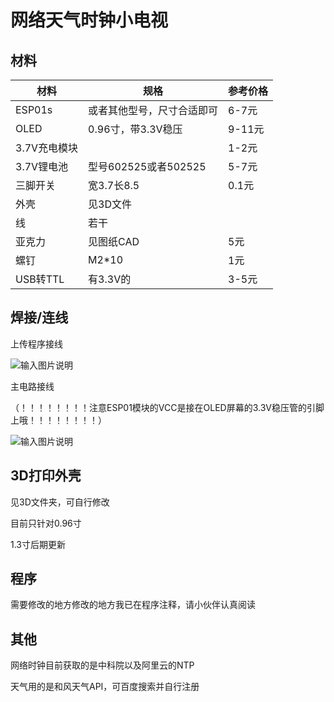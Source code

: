 # 网络天气时钟小电视
## 材料
| 材料         | 规格                       | 参考价格 |
| ------------ | -------------------------- | -------- |
| ESP01s       | 或者其他型号，尺寸合适即可 | 6-7元    |
| OLED         | 0.96寸，带3.3V稳压         | 9-11元   |
| 3.7V充电模块 |                            | 1-2元    |
| 3.7V锂电池   | 型号602525或者502525       | 5-7元    |
| 三脚开关     | 宽3.7长8.5                 | 0.1元    |
| 外壳         | 见3D文件                   |          |
| 线           | 若干                       |          |
| 亚克力       | 见图纸CAD                  | 5元      |
| 螺钉         | M2*10                      | 1元      |
| USB转TTL     | 有3.3V的                   | 3-5元    |



## 焊接/连线  
上传程序接线

![输入图片说明](https://images.gitee.com/uploads/images/2020/0612/131411_697c1bdf_5087908.png "上传程序接线.png")

主电路接线

（！！！！！！！！注意ESP01模块的VCC是接在OLED屏幕的3.3V稳压管的引脚上哦！！！！！！！！）

![输入图片说明](https://images.gitee.com/uploads/images/2020/0612/131420_d34f4364_5087908.png "电路接线.png")

## 3D打印外壳 
见3D文件夹，可自行修改

目前只针对0.96寸

1.3寸后期更新

## 程序  
需要修改的地方修改的地方我已在程序注释，请小伙伴认真阅读 


## 其他
网络时钟目前获取的是中科院以及阿里云的NTP

天气用的是和风天气API，可百度搜索并自行注册
